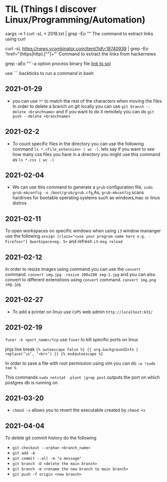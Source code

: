 # TIL (Things I discover Linux/Programming/Automation)


xargs -n 1 curl -sL < 2018.txt | grep -Eo "<title>.*</title>" The command to extract links using curl

curl -sL https://news.ycombinator.com/item\?id\=18740939 | grep -Eo 'href="(https|http):[^\"]+"' Command to extract the links from hackernews

grep -aEo "<title>.*</title>" -a option process binary file [link to sol](https://unix.stackexchange.com/questions/335716/grep-returns-binary-file-standard-input-matches-when-trying-to-find-a-string)

use ``` backticks to run a command in bash


## 2021-01-29
- you can use `?*` to match the rest of the characters when moving the files 
In order to delete a branch on git locally you can use `git branch --delete <branchname>` and if you want to do it remotely you can do `git push --delete <branchname>`

## 2021-02-2
- To count specific files in the directory you can use the following command `ls *.<file_extension> | wc -l`. lets say if you want to see how many css files you have in a directory you might use this command as `ls *.css | wc -l`

## 2021-02-04
- We can use this command to generate a `grub` configuration file, `sudo grub-mkconfig -o /boot/grub/grub.cfg`,As, `grub-mkconfig` scans hardrives for bootable operating systems such as windows,mac or linux distros

## 2021-02-11

To open workspaces on specific windows when using `i3` window mananger use the following `assign [class="<use your program name here e.g. - Firefox>"] $workspace<eg. 5>` and refresh `i3-msg reload`

## 2021-02-12

In order to resize images using command you can use the `convert` command. `convert img.jpg -resize 200x200 img-1.jpg` and you can also convert to different extenstions using `convert` command. `convert img.png img.jpg`


## 2021-02-27
- To add a printer on linux use `CUPS` web admin `http://localhost:631/`
## 2021-02-19

`fuser -k <port_name>/tcp` use `fuser` to kill specific ports on linux

jinja line break `{% autoescape false %} {{ org.backgroundInfo | replace(‘\n’, ‘<br>’) }} {% endautoescape %}`

In order to save a file with root permission using vim you can do `:w !sudo tee %`  

This commands `sudo netstat -plunt |grep post` outputs the port on which postgres db is running on

## 2021-03-20

- `chmod -x` allows you to revert the executable created by `chmod +x`

## 2021-04-04

To delete git commit history do the following
- `git checkout --orphan <branch_name>`
- `git add -A`
- `git commit --all -m "a message"`
- `git branch -D <delete the main branch>`
- `git branch -m <rename the new branch to main branch>`
- `git push -f origin <new branch>`


